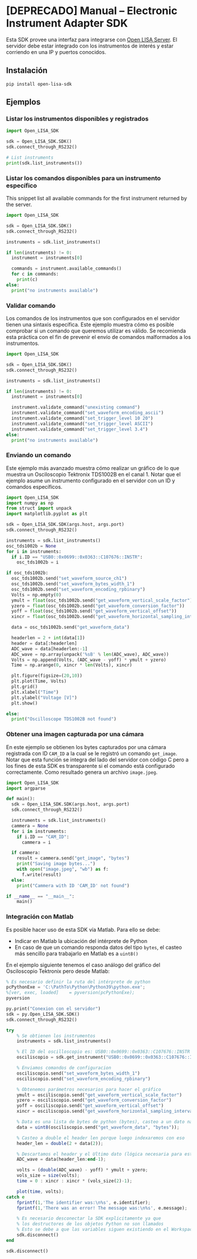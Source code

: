 # [DEPRECADO] Manual – Electronic Instrument Adapter SDK

Esta SDK provee una interfaz para integrarse con [Open LISA Server](https://github.com/aalvarezwindey/Open-LISA-Server/). El servidor debe estar integrado con los instrumentos de interés y estar corriendo en una IP y puertos conocidos.

## Instalación

```
pip install open-lisa-sdk
```

## Ejemplos

### Listar los instrumentos disponibles y registrados

```python
import Open_LISA_SDK

sdk = Open_LISA_SDK.SDK()
sdk.connect_through_RS232()

# List instruments
print(sdk.list_instruments())
```

### Listar los comandos disponibles para un instrumento específico

This snippet list all available commands for the first instrument returned by the server.

```python
import Open_LISA_SDK

sdk = Open_LISA_SDK.SDK()
sdk.connect_through_RS232()

instruments = sdk.list_instruments()

if len(instruments) != 0:
  instrument = instruments[0]

  commands = instrument.available_commands()
  for c in commands:
    print(c)
else:
  print("no instruments available")
```

### Validar comando

Los comandos de los instrumentos que son configurados en el servidor tienen una sintaxis específica. Este ejemplo muestra cómo es posible comprobar si un comando que queremos utilizar es válido. Se recomienda esta práctica con el fin de prevenir el envío de comandos malformados a los instrumentos.

```python
import Open_LISA_SDK

sdk = Open_LISA_SDK.SDK()
sdk.connect_through_RS232()

instruments = sdk.list_instruments()

if len(instruments) != 0:
  instrument = instruments[0]

  instrument.validate_command("unexisting command")
  instrument.validate_command("set_waveform_encoding_ascii")
  instrument.validate_command("set_trigger_level 10 20")
  instrument.validate_command("set_trigger_level ASCII")
  instrument.validate_command("set_trigger_level 3.4")
else:
  print("no instruments available")
```

### Enviando un comando

Este ejemplo más avanzado muestra cómo realizar un gráfico de lo que muestra un Osciloscopio Tektronix TDS1002B en el canal 1. Notar que el ejemplo asume un instrumento configurado en el servidor con un ID y comandos específicos.

```python
import Open_LISA_SDK
import numpy as np
from struct import unpack
import matplotlib.pyplot as plt

sdk = Open_LISA_SDK.SDK(args.host, args.port)
sdk.connect_through_RS232()

instruments = sdk.list_instruments()
osc_tds1002b = None
for i in instruments:
  if i.ID == "USB0::0x0699::0x0363::C107676::INSTR":
    osc_tds1002b = i

if osc_tds1002b:
  osc_tds1002b.send("set_waveform_source_ch1")
  osc_tds1002b.send("set_waveform_bytes_width_1")
  osc_tds1002b.send("set_waveform_encoding_rpbinary")
  Volts = np.empty(0)
  ymult = float(osc_tds1002b.send("get_waveform_vertical_scale_factor"))
  yzero = float(osc_tds1002b.send("get_waveform_conversion_factor"))
  yoff = float(osc_tds1002b.send("get_waveform_vertical_offset"))
  xincr = float(osc_tds1002b.send("get_waveform_horizontal_sampling_interval"))

  data = osc_tds1002b.send("get_waveform_data")

  headerlen = 2 + int(data[1])
  header = data[:headerlen]
  ADC_wave = data[headerlen:-1]
  ADC_wave = np.array(unpack('%sB' % len(ADC_wave), ADC_wave))
  Volts = np.append(Volts, (ADC_wave - yoff) * ymult + yzero)
  Time = np.arange(0, xincr * len(Volts), xincr)

  plt.figure(figsize=(20,10))
  plt.plot(Time, Volts)
  plt.grid()
  plt.xlabel("Time")
  plt.ylabel("Voltage [V]")
  plt.show()

else:
  print("Oscilloscope TDS1002B not found")
```

### Obtener una imagen capturada por una cámara

En este ejemplo se obtienen los bytes capturados por una cámara registrada con ID `CAM_ID` a la cual se le registró un comando `get_image`. Notar que esta función se integra del lado del servidor con código C pero a los fines de esta SDK es transparente si el comando está configurado correctamente. Como resultado genera un archivo `image.jpeg`.

```python
import Open_LISA_SDK
import argparse

def main():
  sdk = Open_LISA_SDK.SDK(args.host, args.port)
  sdk.connect_through_RS232()

  instruments = sdk.list_instruments()
  cammera = None
  for i in instruments:
    if i.ID == "CAM_ID":
      cammera = i

  if cammera:
    result = cammera.send("get_image", "bytes")
    print("Saving image bytes...")
    with open("image.jpeg", "wb") as f:
      f.write(result)
  else:
    print("Cammera with ID 'CAM_ID' not found")

if __name__ == "__main__":
    main()
```

### Integración con Matlab

Es posible hacer uso de esta SDK vía Matlab. Para ello se debe:

- Indicar en Matlab la ubicación del intérprete de Python
- En caso de que un comando responda datos del tipo `bytes`, el casteo más sencillo para trabajarlo en Matlab es a `uint8()`

En el ejemplo siguiente tenemos el caso análogo del gráfico del Osciloscopio Tektronix pero desde Matlab:

```octave
% Es necesario definir la ruta del intérprete de python
pcPythonExe = 'C:\PathTo\Python\Python39\python.exe';
%[ver, exec, loaded]	= pyversion(pcPythonExe);
pyversion

py.print("Conexion con el servidor")
sdk = py.Open_LISA_SDK.SDK()
sdk.connect_through_RS232()

try
    % Se obtienen los instrumentos
    instruments = sdk.list_instruments()

    % El ID del oscilloscopio es: USB0::0x0699::0x0363::C107676::INSTR
    osciliscopio = sdk.get_instrument("USB0::0x0699::0x0363::C107676::INSTR")

    % Enviamos comandos de configuracion
    osciliscopio.send("set_waveform_bytes_width_1")
    osciliscopio.send("set_waveform_encoding_rpbinary")

    % Obtenemos parámetros necesarios para hacer el gráfico
    ymult = osciliscopio.send("get_waveform_vertical_scale_factor")
    yzero = osciliscopio.send("get_waveform_conversion_factor")
    yoff = osciliscopio.send("get_waveform_vertical_offset")
    xincr = osciliscopio.send("get_waveform_horizontal_sampling_interval")

    % Data es una lista de bytes de python (bytes), casteo a un dato nativo de Matlab
    data = uint8(osciliscopio.send("get_waveform_data", "bytes"));

    % Casteo a double el header len porque luego indexaremos con eso
    header_len = double(2 + data(2));

    % Descartamos el header y el Ultimo dato (lógica necesaria para este instrumento y modelo en particular)
    ADC_wave = data(header_len:end-1);

    volts = (double(ADC_wave) - yoff) * ymult + yzero;
    vols_size = size(volts);
    time = 0 : xincr : xincr * (vols_size(2)-1);

    plot(time, volts);
catch e
    fprintf(1,'The identifier was:\n%s', e.identifier);
    fprintf(1,'There was an error! The message was:\n%s', e.message);

    % Es necesario desconectar la SDK explicitamente ya que
    % los destructores de los objetos Python no son llamados
    % Esto se debe a que las variables siguen existiendo en el Workspace de Matlab.
    sdk.disconnect()
end

sdk.disconnect()
```
